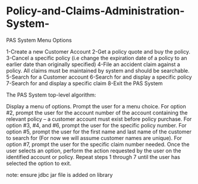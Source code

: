 # Policy-and-Claims-Administration-System-

PAS System Menu Options

1-Create a new Customer Account
2-Get a policy quote and buy the policy.
3-Cancel a specific policy (i.e change the expiration date of a policy to an earlier date than originally specified) 
4-File an accident claim against a policy. All claims must be maintained by system and should be searchable.
5-Search for a Customer account 
6-Search for and display a specific policy
7-Search for and display a specific claim
8-Exit the PAS System

The PAS System top-level algorithm:

Display a menu of options.
Prompt the user for a menu choice.
For option #2, prompt the user for the account number of the account containing the relevant policy – a customer account must exist before policy purchase. For option #3, #4, and #6, prompt the user for the specific policy number. For option #5, prompt the user for the first name and last name of the customer to search for (For now we will assume customer names are unique). For option #7, prompt the user for the specific claim number needed.
Once the user selects an option, perform the action requested by the user on the identified account or policy.
Repeat steps 1 through 7 until the user has selected the option to exit.

note: ensure jdbc jar file is added on library
